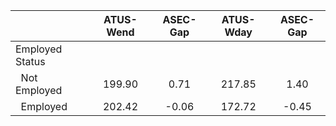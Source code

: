 
|                      |    ATUS-Wend |     ASEC-Gap |    ATUS-Wday |     ASEC-Gap |
| -------------------- | :----------: | :----------: | :----------: | :----------: |
| Employed Status      |              |              |              |              |
| &nbsp;&nbsp;Not Employed |       199.90 |         0.71 |       217.85 |         1.40 |
| &nbsp;&nbsp;Employed |       202.42 |        -0.06 |       172.72 |        -0.45 |

